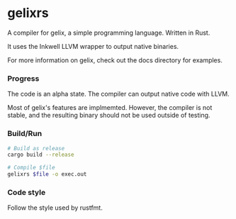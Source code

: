 # gelixrs

A compiler for gelix, a simple programming language. Written in Rust.

It uses the Inkwell LLVM wrapper to output native binaries.

For more information on gelix, check out the docs directory for examples.

### Progress

The code is an alpha state. The compiler can output native code with LLVM.

Most of gelix's features are implmemted. However, the compiler is not stable,
and the resulting binary should not be used outside of testing.

### Build/Run

``` bash
# Build as release
cargo build --release

# Compile $file
gelixrs $file -o exec.out
```

### Code style

Follow the style used by rustfmt.